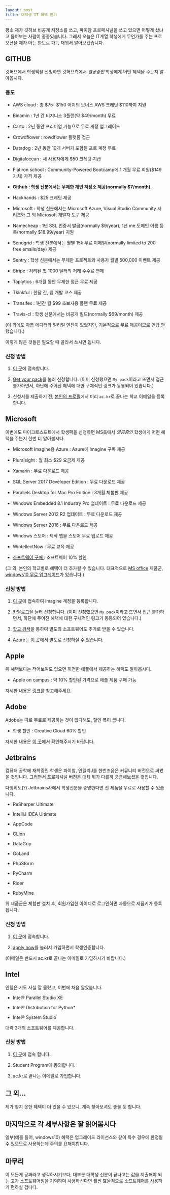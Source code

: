 ```yaml
---
layout: post
title: 대학생 IT 혜택 받기
---
```


평소 제가 깃허브 비공개 저장소를 쓰고, 파이참 프로페셔널을 쓰고 있으면 어떻게 샀냐고 물어보는 사람이 종종있습니다.
그래서 오늘은 IT계열 학생에게 무언가를 주는 프로모션을 제가 아는 한도로 가득 채워서 알아보겠습니다.

## GITHUB

깃허브에서 학생팩을 신청하면 깃허브측에서 *열공중인* 학생에게 어떤 혜택을 주는지 알아봅시다.

### 용도

* AWS cloud : 총 $75- $150 어치의 보너스 AWS 크레딧 $110까지 지원

* Binamin : 1년 간 비지니스 3플랜(약 $49/month) 무료

* Carto : 2년 동안 프리미엄 기능으로 무료 계정 업그레이드

* Crowdflower : rowdflower 플랫폼 접근

* Datadog : 2년 동안 10개 서버가 포함된 프로 계정 무료

* Digitalocean : 새 사용자에게 $50 크레딧 지급

* Flatiron school : Community-Powered Bootcamp에 1 개월 무료 회원($149 가치) 자격 제공

* **Github : 학생 신분에서는 무제한 개인 저장소 제공(normally $7/month).** 

* Hackhands : $25 크레딧 제공

* Microsoft : 학생 신분에서는 Microsoft Azure, Visual Studio Community 시리즈와 그 외 Microsoft 개발자 도구 제공

* Namecheap : 1년 SSL 인증서 발급(normally $9/year), 1년 me 도메인 이름 등록(normally $18.99/year) 지원

* Sendgrid : 학생 신분에서는 월별 15k 무료 이메일(normally limited to 200 free emails/day) 제공

* Sentry : 학생 신분에서는 무제한 프로젝트와 사용자 월별 500,000 이벤트 제공

* Stripe : 처리된 첫 1000 달러의 거래 수수료 면제

* Taplytics : 6개월 동안 무제한 접근 무료 제공

* Tkinkful : 한달 간, 웹 개발 코스 제공

* Transifex : 1년간 월 $99 초보자용 플랜 무료 제공

* Travis-cl : 학생 신분에서는 비공개 빌드(normally $69/month) 제공

(이 외에도 아톰 에디터와 얼리얼 엔진이 있었지만, 기본적으로 무료 제공이므로 언급 안했습니다.)

이렇게 많은 것들은 필요할 때 골라서 쓰시면 됩니다.

### 신청 방법

1. [이 곳](https://education.github.com/pack)에 접속합니다.

1. [Get your pack](https://education.github.com/pack/offers)을 눌러 신청합니다.
(이미 신청했으면 ```My pack```이라고 뜨면서 접근 불가하면서, 하단에 주어진 혜택에 대한 구체적인 링크가 동봉되어 있습니다.)

1. 신청서를 제출하기 전, [본인의 프로필](https://github.com/settings/profile)에서 미리 ```ac.kr```로 끝나는 학교 이메일을 등록합니다.

## Microsoft
이번에도 마이크로스프트에서 학생팩을 신청하면 MS측에서 *열공중인* 학생에게 어떤 혜택을 주는지 한번 더 알아봅시다.


* Microsoft Imagine용 Azure : Azure에 Imagine 구독 제공

* Pluralsight : 월 최소 $29 요금제 제공

* Xamarin : 무료 다운로드 제공

* SQL Server 2017 Developer Edition : 무료 다운로드 제공

* Parallels Desktop for Mac Pro Edition : 3개월 체험판 제공

* Windows Embedded 8.1 Industry Pro 업데이트 : 무료 다운로드 제공

* Windows Server 2012 R2 업데이트 : 무료 다운로드 제공

* Windows Server 2016 : 무료 다운로드 제공

* Windows 스토어 : 제작 앱을 스토어 무료 업로드 제공

* WintellectNow : 무료 교육 제공

* [소프트웨어 구매 ](https://www.microsoft.com/ko-kr/store/b/student?icid=CNavEduStore) : 소프트웨어 10% 할인

(그 외, 본인의 학교별로 혜택이 더 추가될 수 있습니다. 대표적으로 [MS office](https://products.office.com/ko-kr/student/office-in-education) 제품군, [windows10 무료 업그레이드](https://event.eventservice.co.kr/microsoft/2017/00/web/0223_win10.html)가 있습니다.)

### 신청 방법

1. [이 곳](https://imagine.microsoft.com/ko-kr/account)에 접속하여 imagine 계정을 등록합니다.

1. [카탈로그](https://imagine.microsoft.com/ko-kr/catalog)을 눌러 신청합니다.
(이미 신청했으면 ```My pack```이라고 뜨면서 접근 불가하면서, 하단에 주어진 혜택에 대한 구체적인 링크가 동봉되어 있습니다.)

1. [학교 검색](https://imagine.microsoft.com/ko-kr/Catalog/Webstore)을 통하여 별도의 소프트웨어도 추가로 받을 수 있습니다.

1. Azure는 [이 곳](https://azure.microsoft.com/ko-kr/pricing/member-offers/imagine)에서 별도로 신청하실 수 있습니다.

## Apple

위 혜택보다는 적어보여도 없으면 허전한 애플에서 제공하는 혜택도 알아봅시다.

* Apple on campus : 약 10% 할인된 가격으로 애플 제품 구매 가능

자세한 내용은 [링크](https://www.apple.com/kr/shop/browse/home/aoc)를 참고해주세요.

## Adobe 

Adobe는 따로 무료로 제공하는 것이 없다해도, 할인 폭이 큽니다. 

* 학생 할인 : Creative Cloud 60% 할인

자세한 내용은 [이 곳](https://www.adobe.com/kr/creativecloud/plans.html?plan=edu&promoid=KTROQ)에서 확인해주시기 바랍니다.

## Jetbrains
컴퓨터 공학에 재학중인 학생은 파이참, 인텔리J를 한번즈음은 커뮤니티 버전으로 써봤을 것입니다. 그러면서 프로페셔널 버전은 대체 뭐가 다를까 궁금해보셨을 것입니다.

다행히도(?) Jetbrains사에서 학생신분을 증명한다면 전 제품을 무료로 사용할 수 있습니다. 

* ReSharper Ultimate

* IntelliJ IDEA Ultimate

* AppCode

* CLion 

* DataGrip 

* GoLand 

* PhpStorm 

* PyCharm 

* Rider 

* RubyMine 

위 제품군은 체험판 설치 후, 회원가입한 아이디로 로그인하면 자동으로 제품키가 등록됩니다.

### 신청 방법

1. [이 곳](https://www.jetbrains.com/student/)에 접속합니다.

1. [apply now](https://www.jetbrains.com/shop/eform/students)를 눌러서 가입하면서 학생인증합니다.

(이메일은 반드시 ac.kr로 끝나는 이메일로 가입하시기 바랍니다.)

## Intel

인텔은 저도 사실 잘 몰랐고, 이번에 처음 알았습니다.

* Intel® Parallel Studio XE

* Intel® Distribution for Python*

* Intel® System Studio

대략 3개의 소프트웨어를 제공합니다.

### 신청 방법

1. [이 곳](https://software.intel.com/en-us/qualify-for-free-software/student)에 접속 합니다.

1. Student Program에 동의합니다.

1. ac.kr로 끝나는 이메일로 가입합니다.

## 그 외...

제가 찾지 못한 혜택이 더 있을 수 있으니, 계속 찾아보셔도 좋을 듯 합니다.


## 마지막으로 각 세부사항은 잘 읽어봅시다

일부(예를 들어, windows10) 혜택은 업그레이드 라이선스와 같이 특수 경우에 한정될 수 있으므로 사용하는데 주의를 요해야합니다.

## 마무리

이 모든게 공짜라고 생각하시기보다, 대부분 대학생 신분이 끝나고는 값을 지출해야 되는 고가 소프트웨어임을 기억하며 사용하신다면 훨씬 효율적으로 소프트웨어를 사용하기 편하실 겁니다.